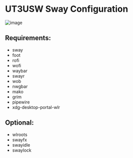 # UT3USW Sway Configuration

![image](https://github.com/assada/dotfiles/assets/1472664/8eaf33b2-9a51-440e-9a2f-82c18d03f197)


## Requirements:

- sway
- foot
- rofi
- wofi
- waybar
- swayr
- wob
- nwgbar
- mako
- grim
- pipewire
- xdg-desktop-portal-wlr

## Optional:

- wlroots
- swayfx
- swayidle
- swaylock
